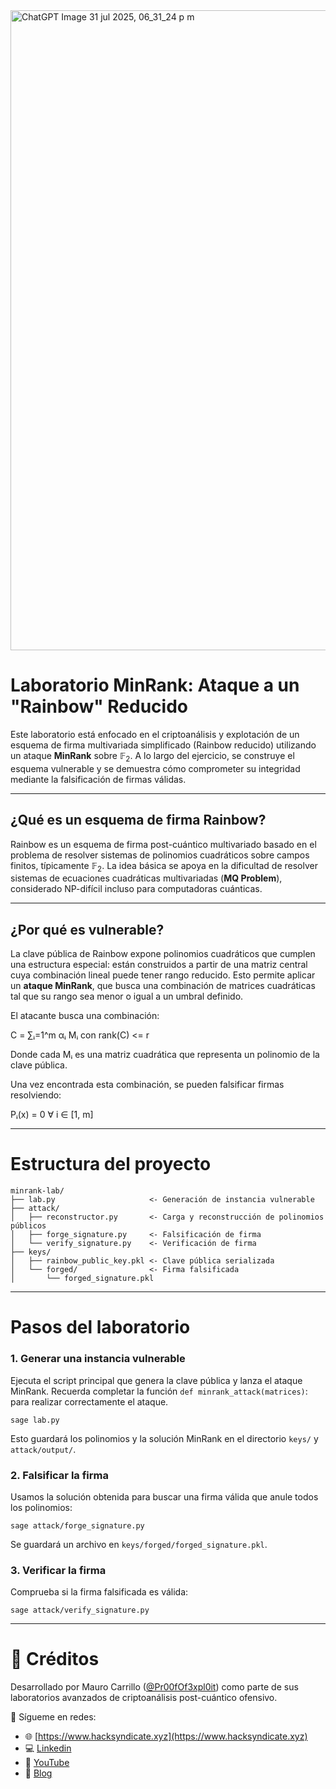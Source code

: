 
<img width="1536" height="1024" alt="ChatGPT Image 31 jul 2025, 06_31_24 p m" src="https://github.com/user-attachments/assets/ca237b58-68d6-41a8-8869-54795f0812c7" />

# Laboratorio MinRank: Ataque a un "Rainbow" Reducido

Este laboratorio está enfocado en el criptoanálisis y explotación de un esquema de firma multivariada simplificado (Rainbow reducido) utilizando un ataque **MinRank** sobre $\mathbb{F}_2$. A lo largo del ejercicio, se construye el esquema vulnerable y se demuestra cómo comprometer su integridad mediante la falsificación de firmas válidas.

---

## ¿Qué es un esquema de firma Rainbow?

Rainbow es un esquema de firma post-cuántico multivariado basado en el problema de resolver sistemas de polinomios cuadráticos sobre campos finitos, típicamente $\mathbb{F}_2$. La idea básica se apoya en la dificultad de resolver sistemas de ecuaciones cuadráticas multivariadas (**MQ Problem**), considerado NP-difícil incluso para computadoras cuánticas.

---

## ¿Por qué es vulnerable?

La clave pública de Rainbow expone polinomios cuadráticos que cumplen una estructura especial: están construidos a partir de una matriz central cuya combinación lineal puede tener rango reducido. Esto permite aplicar un **ataque MinRank**, que busca una combinación de matrices cuadráticas tal que su rango sea menor o igual a un umbral definido.

El atacante busca una combinación:

C = ∑ᵢ=1^m αᵢ Mᵢ   con rank(C) <= r

Donde cada Mᵢ es una matriz cuadrática que representa un polinomio de la clave pública.

Una vez encontrada esta combinación, se pueden falsificar firmas resolviendo:

Pᵢ(x) = 0   ∀ i ∈ [1, m]

---

# Estructura del proyecto

```
minrank-lab/
├── lab.py                     <- Generación de instancia vulnerable
├── attack/
│   ├── reconstructor.py       <- Carga y reconstrucción de polinomios públicos
│   ├── forge_signature.py     <- Falsificación de firma
│   └── verify_signature.py    <- Verificación de firma
├── keys/
│   ├── rainbow_public_key.pkl <- Clave pública serializada
│   └── forged/                <- Firma falsificada
│       └── forged_signature.pkl
```

---

# Pasos del laboratorio

### 1. Generar una instancia vulnerable
Ejecuta el script principal que genera la clave pública y lanza el ataque MinRank.
Recuerda completar la función `def minrank_attack(matrices)`: para realizar correctamente el ataque.

```
sage lab.py
```

Esto guardará los polinomios y la solución MinRank en el directorio `keys/` y `attack/output/`.

### 2. Falsificar la firma

Usamos la solución obtenida para buscar una firma válida que anule todos los polinomios:

```
sage attack/forge_signature.py
```

Se guardará un archivo en `keys/forged/forged_signature.pkl`.

### 3. Verificar la firma

Comprueba si la firma falsificada es válida:

```
sage attack/verify_signature.py
```

---

# 📌 Créditos

Desarrollado por Mauro Carrillo ([@Pr00fOf3xpl0it](https://github.com/ExoHaeck)) como parte de sus laboratorios avanzados de criptoanálisis post-cuántico ofensivo.

🔗 Sígueme en redes:  
- 🌐 [https://www.hacksyndicate.xyz](https://www.hacksyndicate.xyz)   
- 💻 [Linkedin](https://www.linkedin.com/in/mauro-carrillo-7a326a208)  
- 🎥 [YouTube](https://www.youtube.com/@Agrawain)
- 🎯 [Blog](https://3xploit666.com/blockchain)
